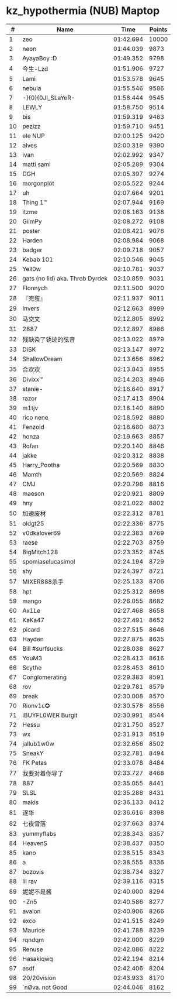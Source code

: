 # kz_hypothermia (NUB) Maptop

|  # | Name | Time | Points |
|-------------- | -------------- | -------------- | -------------- | 
| 1 | zeo | 01:42.694 | 10000 | 
| 2 | neon | 01:44.039 | 9873 | 
| 3 | AyayaBoy :D | 01:49.352 | 9798 | 
| 4 | 今生-Lzd | 01:51.906 | 9727 | 
| 5 | Lami | 01:53.578 | 9645 | 
| 6 | nebula | 01:55.546 | 9586 | 
| 7 | -}{0}{0JI_SLaYeR- | 01:58.444 | 9545 | 
| 8 | LEWLY | 01:58.750 | 9514 | 
| 9 | bis | 01:59.319 | 9483 | 
| 10 | pezizz | 01:59.710 | 9451 | 
| 11 | ele NUP | 02:00.125 | 9420 | 
| 12 | alves | 02:00.319 | 9390 | 
| 13 | ivan | 02:02.992 | 9347 | 
| 14 | matti sami | 02:05.289 | 9304 | 
| 15 | DGH | 02:05.397 | 9274 | 
| 16 | morgonplöt | 02:05.522 | 9244 | 
| 17 | uh | 02:07.664 | 9201 | 
| 18 | Thing 1™ | 02:07.944 | 9169 | 
| 19 | itzme | 02:08.163 | 9138 | 
| 20 | GiimPy | 02:08.272 | 9108 | 
| 21 | poster | 02:08.421 | 9078 | 
| 22 | Harden | 02:08.984 | 9068 | 
| 23 | badger | 02:09.718 | 9057 | 
| 24 | Kebab 101 | 02:10.546 | 9045 | 
| 25 | Yell0w | 02:10.781 | 9037 | 
| 26 | gats (no lid) aka. Throb Dyrdek | 02:10.859 | 9031 | 
| 27 | Flonnych | 02:11.500 | 9020 | 
| 28 | 『完蛋』 | 02:11.937 | 9011 | 
| 29 | Invers | 02:12.663 | 8999 | 
| 30 | 马交文 | 02:12.805 | 8992 | 
| 31 | 2887 | 02:12.897 | 8986 | 
| 32 | 残缺染了锈迹的弦音 | 02:13.022 | 8979 | 
| 33 | DiSK | 02:13.147 | 8972 | 
| 34 | ShallowDream | 02:13.656 | 8962 | 
| 35 | 合欢欢 | 02:13.843 | 8955 | 
| 36 | Divixx™ | 02:14.203 | 8946 | 
| 37 | stanie- | 02:16.640 | 8917 | 
| 38 | razor | 02:17.413 | 8904 | 
| 39 | m1tjv | 02:18.140 | 8890 | 
| 40 | rico nene | 02:18.592 | 8880 | 
| 41 | Fenzoid | 02:18.680 | 8873 | 
| 42 | honza | 02:19.663 | 8857 | 
| 43 | Rofan | 02:20.140 | 8846 | 
| 44 | jakke | 02:20.312 | 8838 | 
| 45 | Harry_Pootha | 02:20.569 | 8830 | 
| 46 | Mamth | 02:20.569 | 8824 | 
| 47 | CMJ | 02:20.796 | 8816 | 
| 48 | maeson | 02:20.921 | 8809 | 
| 49 | hny | 02:21.022 | 8802 | 
| 50 | 加速废材 | 02:22.312 | 8781 | 
| 51 | oldgt25 | 02:22.336 | 8775 | 
| 52 | v0dkalover69 | 02:22.383 | 8769 | 
| 53 | raese | 02:22.703 | 8759 | 
| 54 | BigMitch128 | 02:23.352 | 8745 | 
| 55 | spomiaselucasimol | 02:24.194 | 8729 | 
| 56 | shy | 02:24.397 | 8721 | 
| 57 | MIXER888杀手 | 02:25.133 | 8706 | 
| 58 | hpt | 02:25.312 | 8698 | 
| 59 | mango | 02:26.055 | 8682 | 
| 60 | Ax1Le | 02:27.468 | 8658 | 
| 61 | KaKa47 | 02:27.491 | 8652 | 
| 62 | picard | 02:27.515 | 8646 | 
| 63 | Hayden | 02:27.875 | 8635 | 
| 64 | Bill #surfsucks | 02:28.038 | 8627 | 
| 65 | YouM3 <CS2 Enjoyer> | 02:28.413 | 8616 | 
| 66 | Scythe | 02:28.453 | 8610 | 
| 67 | Conglomerating | 02:29.383 | 8591 | 
| 68 | rov | 02:29.781 | 8579 | 
| 69 | break | 02:30.008 | 8570 | 
| 70 | Rionv1c✪ | 02:30.578 | 8556 | 
| 71 | iBUYFL0WER Burgit | 02:30.991 | 8544 | 
| 72 | Hessu | 02:31.750 | 8527 | 
| 73 | wx | 02:31.913 | 8519 | 
| 74 | jallub1w0w | 02:32.656 | 8502 | 
| 75 | SneakY | 02:32.781 | 8494 | 
| 76 | FK Petas | 02:33.078 | 8484 | 
| 77 | 我要对着你导了 | 02:33.727 | 8468 | 
| 78 | 887 | 02:35.055 | 8441 | 
| 79 | SLSL | 02:35.288 | 8431 | 
| 80 | makis | 02:36.133 | 8412 | 
| 81 | 逐华 | 02:36.616 | 8398 | 
| 82 | 七夜雪落 | 02:37.663 | 8374 | 
| 83 | yummyflabs | 02:38.343 | 8357 | 
| 84 | HeavenS | 02:38.437 | 8350 | 
| 85 | kano | 02:38.515 | 8343 | 
| 86 | a | 02:38.555 | 8336 | 
| 87 | bozovis | 02:38.734 | 8327 | 
| 88 | lil rav | 02:39.116 | 8315 | 
| 89 | 妮妮不是酱 | 02:40.000 | 8294 | 
| 90 | -Zn5 | 02:40.586 | 8277 | 
| 91 | avalon | 02:40.906 | 8266 | 
| 92 | exco | 02:41.515 | 8249 | 
| 93 | Maurice | 02:41.788 | 8239 | 
| 94 | rqndqm | 02:42.000 | 8229 | 
| 95 | Renuse | 02:42.086 | 8222 | 
| 96 | Hasakiqwq | 02:42.194 | 8214 | 
| 97 | asdf | 02:42.406 | 8204 | 
| 98 | 20/20vision | 02:43.933 | 8170 | 
| 99 | `nØva. not Good | 02:44.046 | 8162 | 

